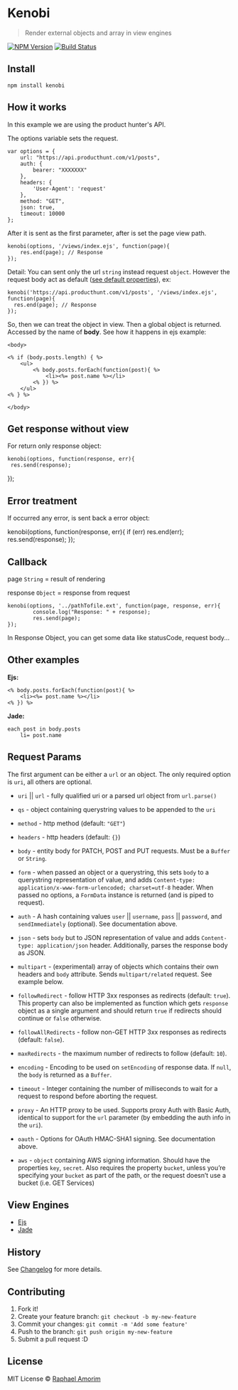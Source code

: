 # Kenobi

> Render external objects and array in view engines

[![NPM Version](https://img.shields.io/npm/v/express.svg?style=flat)](https://www.npmjs.org/package/kenobi)
[![Build Status](https://api.travis-ci.org/raphamorim/kenobi.svg)](https://travis-ci.org/raphamorim/kenobi)

## Install

	npm install kenobi

## How it works

In this example we are using the product hunter's API.

The options variable sets the request.

	var options = {
    	url: "https://api.producthunt.com/v1/posts",
    	auth: {
      		bearer: "XXXXXXX"
    	},
    	headers: {
        	'User-Agent': 'request'
    	},
 		method: "GET",
    	json: true,
    	timeout: 10000
  	};

After it is sent as the first parameter, after is set the page view path.

  	kenobi(options, '/views/index.ejs', function(page){
  		res.end(page); // Response
  	});

Detail: You can sent only the url `string` instead request `object`. However
the request body act as default ([see default properties](#request-params)), ex:

    kenobi('https://api.producthunt.com/v1/posts', '/views/index.ejs', function(page){
      res.end(page); // Response
    });

So, then we can treat the object in view. Then a global object is returned. Accessed by the name of **body**. See how it happens in ejs example:

	<body>

	<% if (body.posts.length) { %>
		<ul>
			<% body.posts.forEach(function(post){ %>
				<li><%= post.name %></li>
			<% }) %>
		</ul>
	<% } %>

	</body>

## Get response without view

For return only response object:

	kenobi(options, function(response, err){
  	 res.send(response);
  });


## Error treatment

If occurred any error, is sent back a error object:

  kenobi(options, function(response, err){
     if (err) res.end(err);
     res.send(response);
  });


## Callback

page `String` = result of rendering

response `Object` = response from request

  	kenobi(options, '../pathTofile.ext', function(page, response, err){
      		console.log("Response: " + response);
      		res.send(page);
  	});

In Response Object, you can get some data like statusCode, request body...

## Other examples

**Ejs:**

	<% body.posts.forEach(function(post){ %>
		<li><%= post.name %></li>
	<% }) %>

**Jade:**

	each post in body.posts
    	li= post.name


## Request Params

The first argument can be either a `url` or an object. The only required option is `uri`, all others are optional.

- `uri` || `url` - fully qualified uri or a parsed url object from `url.parse()`

- `qs` - object containing querystring values to be appended to the `uri`

- `method` - http method (default: `"GET"`)

- `headers` - http headers (default: `{}`)

- `body` - entity body for PATCH, POST and PUT requests. Must be a `Buffer` or `String`.

- `form` - when passed an object or a querystring, this sets `body` to a querystring representation of value, and adds `Content-type: application/x-www-form-urlencoded; charset=utf-8` header. When passed no options, a `FormData` instance is returned (and is piped to request).

- `auth` - A hash containing values `user` || `username`, `pass` || `password`, and `sendImmediately` (optional).  See documentation above.

- `json` - sets `body` but to JSON representation of value and adds `Content-type: application/json` header.  Additionally, parses the response body as JSON.

- `multipart` - (experimental) array of objects which contains their own headers and `body` attribute. Sends `multipart/related` request. See example below.

- `followRedirect` - follow HTTP 3xx responses as redirects (default: `true`). This property can also be implemented as function which gets `response` object as a single argument and should return `true` if redirects should continue or `false` otherwise.

- `followAllRedirects` - follow non-GET HTTP 3xx responses as redirects (default: `false`).

- `maxRedirects` - the maximum number of redirects to follow (default: `10`).

- `encoding` - Encoding to be used on `setEncoding` of response data. If `null`, the `body` is returned as a `Buffer`.

- `timeout` - Integer containing the number of milliseconds to wait for a request to respond before aborting the request.

- `proxy` - An HTTP proxy to be used. Supports proxy Auth with Basic Auth, identical to support for the `url` parameter (by embedding the auth info in the `uri`).

- `oauth` - Options for OAuth HMAC-SHA1 signing. See documentation above.

- `aws` - `object` containing AWS signing information. Should have the properties `key`, `secret`. Also requires the property `bucket`, unless you’re specifying your `bucket` as part of the path, or the request doesn’t use a bucket (i.e. GET Services)


## View Engines

- [Ejs](https://github.com/visionmedia/ejs)
- [Jade](https://github.com/visionmedia/jade)

## History

See [Changelog](docs/changelog.md) for more details.

## Contributing

1. Fork it!
2. Create your feature branch: `git checkout -b my-new-feature`
3. Commit your changes: `git commit -m 'Add some feature'`
4. Push to the branch: `git push origin my-new-feature`
5. Submit a pull request :D

## License

MIT License © [Raphael Amorim](https://github.com/raphamorim)

